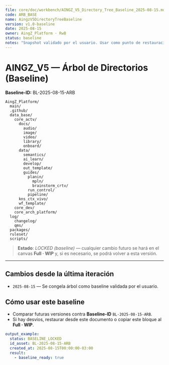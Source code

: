```yaml
---
file: core/doc/workbench/AINGZ_V5_Directory_Tree_Baseline_2025-08-15.md
code: ARB_BASE
name: AingzV5DirectoryTreeBaseline
version: v1.0-baseline
date: 2025-08-15
owner: AingZ_Platform · RwB
status: baseline
notes: "Snapshot validado por el usuario. Usar como punto de restauración si aparecen inconsistencias futuras."
---
```


# AINGZ_V5 — Árbol de Directorios (Baseline)

**Baseline-ID:** BL-2025-08-15-ARB

```text
AingZ_Platform/
  main/
  .github/
  data_base/
    core_actv/
      docs/
        audio/
        image/
        video/
        library/
        onboard/
      data/
        semantics/
        ai_learn/
        develop/
        out_template/
        guides/
          planin/
            mpln/
            brainstorm_crtv/
          run_control/
          pipeline/
      kns_ctx_vivo/
      wf_template/
    core_dev/
    core_arch_platform/
  log/
    changelog/
    qms/
  packages/
  ruleset/
  scripts/
```

> **Estado**: *LOCKED (baseline)* — cualquier cambio futuro se hará en el canvas **Full · WIP** y, si es necesario, se podrá volver a esta versión.

---

## Cambios desde la última iteración
- `2025-08-15` — Se congela árbol como baseline validada por el usuario.

## Cómo usar este baseline
- Comparar futuras versiones contra **Baseline-ID** `BL-2025-08-15-ARB`.
- Si hay desvíos, restaurar desde este documento o copiar este bloque al **Full · WIP**.

```yaml
output_example:
  status: BASELINE_LOCKED
  id_asset: BL-2025-08-15-ARB
  created_at: 2025-08-15T00:00:00-03:00
  result:
    - baseline_ready: true
```

